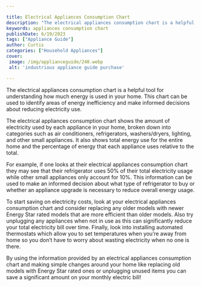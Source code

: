 ```yaml
---

title: Electrical Appliances Consumption Chart
description: "The electrical appliances consumption chart is a helpful tool for understanding how much energy is used in your home. This chart c...find out now"
keywords: appliances consumption chart
publishDate: 6/19/2023
tags: ["Appliance Guide"]
author: Curtis
categories: ["Household Appliances"]
cover: 
 image: /img/applianceguide/240.webp
 alt: 'industrious appliance guide purchase'

---
```


The electrical appliances consumption chart is a helpful tool for understanding how much energy is used in your home. This chart can be used to identify areas of energy inefficiency and make informed decisions about reducing electricity use. 

The electrical appliances consumption chart shows the amount of electricity used by each appliance in your home, broken down into categories such as air conditioners, refrigerators, washers/dryers, lighting, and other small appliances. It also shows total energy use for the entire home and the percentage of energy that each appliance uses relative to the total. 

For example, if one looks at their electrical appliances consumption chart they may see that their refrigerator uses 50% of their total electricity usage while other small appliances only account for 10%. This information can be used to make an informed decision about what type of refrigerator to buy or whether an appliance upgrade is necessary to reduce overall energy usage. 

To start saving on electricity costs, look at your electrical appliances consumption chart and consider replacing any older models with newer Energy Star rated models that are more efficient than older models. Also try unplugging any appliances when not in use as this can significantly reduce your total electricity bill over time. Finally, look into installing automated thermostats which allow you to set temperatures when you’re away from home so you don’t have to worry about wasting electricity when no one is there. 

By using the information provided by an electrical appliances consumption chart and making simple changes around your home like replacing old models with Energy Star rated ones or unplugging unused items you can save a significant amount on your monthly electric bill!
